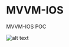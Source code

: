 # MVVM-IOS
MVVM-IOS POC


![alt text](https://cdn-images-1.medium.com/max/1600/1*Tb8dnc4-CN8ht1Sk72-Avg.png)

